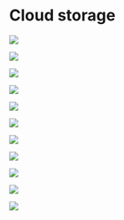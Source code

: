 # Cloud storage

[![](https://lh4.googleusercontent.com/MBy4PrObUgw-U0x_tEyUce6vXH1RUgX25DQwggSqtWA3TaZoz8M80p8Cv60BQEcqo4dGGK8JdG2pw4t0NpRiiCHaYHVYFXCLhxO2bP7wT-KGQX-n5ro_OLj9Y27W7nljfhZva9vof5A2Gv24cBSIYN6M50SL35uQNaQ1pR2Zs9czNkDzXZlxgkBEnghAGg)](https://lh4.googleusercontent.com/MBy4PrObUgw-U0x_tEyUce6vXH1RUgX25DQwggSqtWA3TaZoz8M80p8Cv60BQEcqo4dGGK8JdG2pw4t0NpRiiCHaYHVYFXCLhxO2bP7wT-KGQX-n5ro_OLj9Y27W7nljfhZva9vof5A2Gv24cBSIYN6M50SL35uQNaQ1pR2Zs9czNkDzXZlxgkBEnghAGg)

[![](https://lh4.googleusercontent.com/cwxigqOpBnCCNpiOctMdmMfK0yoAQ1J39t5omykNMW-vv3r2ByV_PGWYdPdEnr8QWgyhFaWkrNIC3Kr7ALtCXbQ0QI1_VWQlQiF0KcyVwgmiFMcAtOTIps5W34BWFnXMRgkV7QSfl0ccVFSwYcclMYz7X98i6BnImXDlTtC1UxZV5Oh7eL9dQMz9W2zIww)](https://lh4.googleusercontent.com/cwxigqOpBnCCNpiOctMdmMfK0yoAQ1J39t5omykNMW-vv3r2ByV_PGWYdPdEnr8QWgyhFaWkrNIC3Kr7ALtCXbQ0QI1_VWQlQiF0KcyVwgmiFMcAtOTIps5W34BWFnXMRgkV7QSfl0ccVFSwYcclMYz7X98i6BnImXDlTtC1UxZV5Oh7eL9dQMz9W2zIww)

[![](https://lh3.googleusercontent.com/Z2_Fi6R39FS9BqX5dzrb6MdP3mG1F4YtAGrh3UGXvB-qS3Fjet_7wD_nZFV2omIrYzxPdmKhXKU0yR5rIMyBm1XChjn1wj7wcUzeG1-t_rHODE4vNUX5JorM9saT-aRDrjb5NXcC3dPRbSESWL9KoIe07zOthGi0YKsYkpGSSz3wstgoY-lb3xu2H66dkw)](https://lh3.googleusercontent.com/Z2_Fi6R39FS9BqX5dzrb6MdP3mG1F4YtAGrh3UGXvB-qS3Fjet_7wD_nZFV2omIrYzxPdmKhXKU0yR5rIMyBm1XChjn1wj7wcUzeG1-t_rHODE4vNUX5JorM9saT-aRDrjb5NXcC3dPRbSESWL9KoIe07zOthGi0YKsYkpGSSz3wstgoY-lb3xu2H66dkw)

[![](https://lh5.googleusercontent.com/2ysZ-3hEgwf0n8G2p3tOpURAhEMUBRMlvYQTMmJ7ilM3UcwN_--4cHYFwCHsz-iqAMLp9FmOX4uVComeI9h7bqBDK427Fc46frmOL-RvOUyNuefb8mNiy79OQOKsvOpNHCnvLb-5tfcaWfAgYFw5F72Mg3yvRMqKIvNYSQFOCwjXTgwlA5g3ucKbcRvIcw)](https://lh5.googleusercontent.com/2ysZ-3hEgwf0n8G2p3tOpURAhEMUBRMlvYQTMmJ7ilM3UcwN_--4cHYFwCHsz-iqAMLp9FmOX4uVComeI9h7bqBDK427Fc46frmOL-RvOUyNuefb8mNiy79OQOKsvOpNHCnvLb-5tfcaWfAgYFw5F72Mg3yvRMqKIvNYSQFOCwjXTgwlA5g3ucKbcRvIcw)

[![](https://lh4.googleusercontent.com/8__X4ynExBUf3YhmqK3-TN0VD1YlTECG29i8AEn2N7XLviRhHKMLNjfO904V0xuRThef5LM8kyrjwVkOwyXE1S5Jm3pL5_rADJlbeTfVuZ3xh0JhLWsLwEo1sCLUZ9QKTDAJr5qtBPyFQ1IsVJzg1q_NX7-Cg62iI2hu9VhNhGR_-MFCUYpTreppNfulVw)](https://lh4.googleusercontent.com/8__X4ynExBUf3YhmqK3-TN0VD1YlTECG29i8AEn2N7XLviRhHKMLNjfO904V0xuRThef5LM8kyrjwVkOwyXE1S5Jm3pL5_rADJlbeTfVuZ3xh0JhLWsLwEo1sCLUZ9QKTDAJr5qtBPyFQ1IsVJzg1q_NX7-Cg62iI2hu9VhNhGR_-MFCUYpTreppNfulVw)

[![](https://lh4.googleusercontent.com/wszNe9e0wodfZRWOtuqXxI4okDfvkEM06O62ScD7RpEPaXX1gX1B9vd1ZHIQU_zK-n_p-HtR2f6BFJsG8GC061Hej6aoekyBRQHifTbcWx18WpjKlrneiv_HhFov4LYSoJTkTnFs9r8t64PTkMOVX5mhIqGMDMD_iKBdFvE6urDqobTzSEOEMKULJjXTeA)](https://lh4.googleusercontent.com/wszNe9e0wodfZRWOtuqXxI4okDfvkEM06O62ScD7RpEPaXX1gX1B9vd1ZHIQU_zK-n_p-HtR2f6BFJsG8GC061Hej6aoekyBRQHifTbcWx18WpjKlrneiv_HhFov4LYSoJTkTnFs9r8t64PTkMOVX5mhIqGMDMD_iKBdFvE6urDqobTzSEOEMKULJjXTeA)

[![](https://lh3.googleusercontent.com/mDN_PkX9p6xFJ4d_b2Y6K_AmPK5XxvmL7YV21zBSLxpmcoJBr7M69ZqxzAQJIadeEK3EZ1LEQhQKWIXlbk__AntEZ8mMB5RwhOQyEHQ6Qa2Dh3Lcj8UiQPb6mq52g9XLtsb0PfsmV7NmNXw3uXfsW867TGOcxgdczoLsJIyGkVaTM9O5uey1NbgIm5QBGQ)](https://lh3.googleusercontent.com/mDN_PkX9p6xFJ4d_b2Y6K_AmPK5XxvmL7YV21zBSLxpmcoJBr7M69ZqxzAQJIadeEK3EZ1LEQhQKWIXlbk__AntEZ8mMB5RwhOQyEHQ6Qa2Dh3Lcj8UiQPb6mq52g9XLtsb0PfsmV7NmNXw3uXfsW867TGOcxgdczoLsJIyGkVaTM9O5uey1NbgIm5QBGQ)

[![](https://lh5.googleusercontent.com/FtOS-KPWixVYnT8d5Lu5KlikdWCFddy1fIvJJTeAchzBCica7q7oLmtA6sMCxZaxr3vKBWe6Zi1U5lUif4ktjYRqvHMtb-P2T_9i1mVGwq3g9kVlHhVAgLw7Mwe9qed9ad5adx1g__HOqmaLwENVDx0YQQtpNfAb4bSRZad3ZtuvytnB-ySFMD0GQNRxbw)](https://lh5.googleusercontent.com/FtOS-KPWixVYnT8d5Lu5KlikdWCFddy1fIvJJTeAchzBCica7q7oLmtA6sMCxZaxr3vKBWe6Zi1U5lUif4ktjYRqvHMtb-P2T_9i1mVGwq3g9kVlHhVAgLw7Mwe9qed9ad5adx1g__HOqmaLwENVDx0YQQtpNfAb4bSRZad3ZtuvytnB-ySFMD0GQNRxbw)

[![](https://lh3.googleusercontent.com/I_Hj2ZLFmWxx63yxWb7CJfoKK0cPr5Fd7bOiN9KnGhM8nHaxn-G3rP3XJoH86C87rx5WLbe4TpYcKiOpVK8u0WyWuETWsdEZLmIvzaYsrs4dqZzukLxThcAp6ToJ1W1ODpq-j_w4YgE23ggdS5KwsDhY80lvnzxaUUZzpc4DLiOBbEdAQuTdycyQaomlow)](https://lh3.googleusercontent.com/I_Hj2ZLFmWxx63yxWb7CJfoKK0cPr5Fd7bOiN9KnGhM8nHaxn-G3rP3XJoH86C87rx5WLbe4TpYcKiOpVK8u0WyWuETWsdEZLmIvzaYsrs4dqZzukLxThcAp6ToJ1W1ODpq-j_w4YgE23ggdS5KwsDhY80lvnzxaUUZzpc4DLiOBbEdAQuTdycyQaomlow)

[![](https://lh5.googleusercontent.com/K8gHkf_7Pwxc3jWMsLxzWegbwa20lSSFExXRMbLhdCuTCuwXSqS_DV7QiznNCQFhJGJacgvueciOg0cDlgTmXVb_oz2xQEi6WBDcCjzRmkeAxTMerbWpKKDmOz_nyNmazbVWp5DkcgnYHZ5jhouQunFkJxq9iQVTl17ik_aPQDehPvBHPeaGt_-MVgH1wg)](https://lh5.googleusercontent.com/K8gHkf_7Pwxc3jWMsLxzWegbwa20lSSFExXRMbLhdCuTCuwXSqS_DV7QiznNCQFhJGJacgvueciOg0cDlgTmXVb_oz2xQEi6WBDcCjzRmkeAxTMerbWpKKDmOz_nyNmazbVWp5DkcgnYHZ5jhouQunFkJxq9iQVTl17ik_aPQDehPvBHPeaGt_-MVgH1wg)

[![](https://lh6.googleusercontent.com/BPhhfgNldyoKjWOcrziOzmq7OqZ5p1d1yuiE7hpXR8JLXaCiNbVRWTcr_avoDIL28dK6lLPNp_e9i-_6CKAvijoJFBcBtIgWIv-m1gnz1XuEA9amyzzpgW6kEgBYEd9gCJ4-QTNstjK_v8zIOvQ9Bt1o4kV3w22sWXlo6e_efqKI25fp36dv_oFKSnDwpw)](https://lh6.googleusercontent.com/BPhhfgNldyoKjWOcrziOzmq7OqZ5p1d1yuiE7hpXR8JLXaCiNbVRWTcr_avoDIL28dK6lLPNp_e9i-_6CKAvijoJFBcBtIgWIv-m1gnz1XuEA9amyzzpgW6kEgBYEd9gCJ4-QTNstjK_v8zIOvQ9Bt1o4kV3w22sWXlo6e_efqKI25fp36dv_oFKSnDwpw)